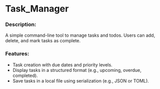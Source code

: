 # Task_Manager
### Description: 
A simple command-line tool to manage tasks and todos. Users can add, delete, and mark tasks as complete.

### Features:
- Task creation with due dates and priority levels.
- Display tasks in a structured format (e.g., upcoming, overdue, completed).
- Save tasks in a local file using serialization (e.g., JSON or TOML).
